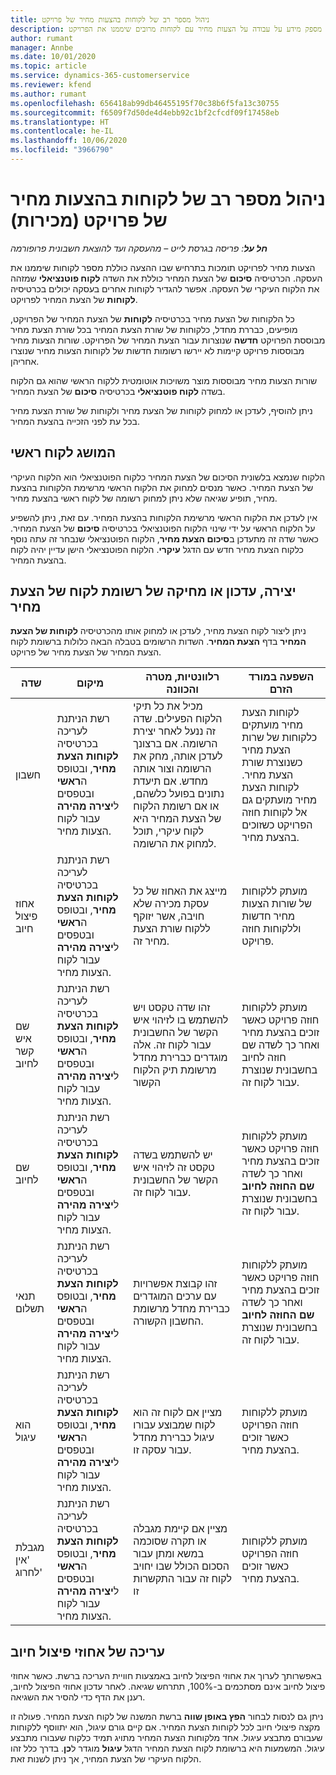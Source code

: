 ```yaml
---
title: ניהול מספר רב של לקוחות בהצעות מחיר של פרויקט
description: נושא זה מספק מידע על עבודה על הצעות מחיר עם לקוחות מרובים שיממנו את הפרויקט. (Sales)
author: rumant
manager: Annbe
ms.date: 10/01/2020
ms.topic: article
ms.service: dynamics-365-customerservice
ms.reviewer: kfend
ms.author: rumant
ms.openlocfilehash: 656418ab99db46455195f70c38b6f5fa13c30755
ms.sourcegitcommit: f6509f7d50de4d4ebb92c1bf2cfcdf09f17458eb
ms.translationtype: HT
ms.contentlocale: he-IL
ms.lasthandoff: 10/06/2020
ms.locfileid: "3966790"
---
```

# <a name="managing-multiple-customers-on-project-quotes-sales"></a>ניהול מספר רב של לקוחות בהצעות מחיר של פרויקט (מכירות)

_**חל על**: פריסה בגרסת לייט – מהעסקה ועד להוצאת חשבונית פרופורמה_

הצעות מחיר לפרויקט תומכות בתרחיש שבו ההצעה כוללת מספר לקוחות שיממנו את העסקה. הכרטיסיה **סיכום** של הצעת המחיר כוללת את השדה **לקוח פוטנציאלי** שמזהה את הלקוח העיקרי של העסקה. אפשר להגדיר לקוחות אחרים בעסקה יכולים בכרטיסיה **לקוחות** של הצעת המחיר לפרויקט.

כל הלקוחות של הצעת מחיר בכרטיסיה **לקוחות** של הצעת המחיר של הפרויקט, מופיעים, כבררת מחדל, כלקוחות של שורת הצעת המחיר בכל שורת הצעת מחיר מבוססת הפרויקט **חדשה** שנוצרות עבור הצעת המחיר של הפרויקט. שורות הצעות מחיר מבוססות פרויקט קיימות לא יירשו רשומות חדשות של לקוחות הצעות מחיר שנוצרו אחריהן.

שורות הצעות מחיר מבוססות מוצר משויכות אוטומטית ללקוח הראשי שהוא גם הלקוח בשדה **לקוח פוטנציאלי** בכרטיסיה **סיכום** של הצעת המחיר.

ניתן להוסיף, לעדכן או למחוק לקוחות של הצעת מחיר ולקוחות של שורת הצעת מחיר בכל עת לפני הזכייה בהצעת המחיר.

## <a name="concept-of-a-primary-customer"></a>המושג לקוח ראשי

הלקוח שנמצא בלשונית הסיכום של הצעת המחיר כלקוח הפוטנציאלי הוא הלקוח העיקרי של הצעת המחיר. כאשר מנסים למחוק את הלקוח הראשי מרשימת הלקוחות בהצעת מחיר, תופיע שגיאה שלא ניתן למחוק רשומה של לקוח ראשי בהצעת מחיר.

אין לעדכן את הלקוח הראשי מרשימת הלקוחות בהצעת המחיר. עם זאת, ניתן להשפיע על הלקוח הראשי על ידי שינוי הלקוח הפוטנציאלי בכרטיסיה **סיכום** של הצעת המחיר. כאשר שדה זה מתעדכן ב**סיכום הצעת מחיר**, הלקוח הפוטנציאלי שנבחר זה עתה נוסף כלקוח הצעת מחיר חדש עם הדגל **עיקרי**. הלקוח הפוטנציאלי הישן עדיין יהיה לקוח בהצעת המחיר.

## <a name="create-update-or-delete-a-quote-customer-record"></a>יצירה, עדכון או מחיקה של רשומת לקוח של הצעת מחיר

ניתן ליצור לקוח הצעת מחיר, לעדכן או למחוק אותו מהכרטיסיה **לקוחות של הצעת המחיר** בדף **הצעת המחיר**. השדות הרשומים בטבלה הבאה כלולות ברשומת לקוח הצעת המחיר של הצעת מחיר של פרויקט.

| **שדה** | **מיקום** | **רלוונטיות, מטרה והכוונה** | **השפעה במורד הזרם** |
| --- | --- | --- | --- |
| חשבון | רשת הניתנת לעריכה בכרטיסיה **לקוחות הצעת מחיר**, ובטופס ה**ראשי** ובטפסים ל**יצירה מהירה** עבור לקוח הצעות מחיר. | מכיל את כל תיקי הלקוח הפעילים. שדה זה ננעל לאחר יצירת הרשומה. אם ברצונך לעדכן אותה, מחק את הרשומה וצור אותה מחדש. אם תיעדת נתונים בפועל כלשהם, או אם רשומת הלקוח של הצעת המחיר היא לקוח עיקרי, תוכל למחוק את הרשומה. | לקוחות הצעת מחיר מועתקים כלקוחות של שרות הצעת מחיר כשנוצרת שורת הצעת מחיר. לקוחות הצעת מחיר מועתקים גם אל לקוחות חוזה הפרויקט כשזוכים בהצעת מחיר. |
| אחוז פיצול חיוב | רשת הניתנת לעריכה בכרטיסיה **לקוחות הצעת מחיר**, ובטופס ה**ראשי** ובטפסים ל**יצירה מהירה** עבור לקוח הצעות מחיר. | מייצג את האחוז של כל עסקת מכירה שלא חויבה, אשר יזוקף ללקוח שורת הצעת מחיר זה. | מועתק ללקוחות של שורות הצעות מחיר חדשות וללקוחות חוזה פרויקט. |
| שם איש קשר לחיוב | רשת הניתנת לעריכה בכרטיסיה **לקוחות הצעת מחיר**, ובטופס ה**ראשי** ובטפסים ל**יצירה מהירה** עבור לקוח הצעות מחיר. | זהו שדה טקסט ויש להשתמש בו לזיהוי איש הקשר של החשבונית עבור לקוח זה. אלה מוגדרים כברירת מחדל מרשומת תיק הלקוח הקשור | מועתק ללקוחות חוזה פרויקט כאשר זוכים בהצעת מחיר ואחר כך לשדה שם חוזה לחיוב בחשבונית שנוצרת עבור לקוח זה. |
| שם לחיוב | רשת הניתנת לעריכה בכרטיסיה **לקוחות הצעת מחיר**, ובטופס ה**ראשי** ובטפסים ל**יצירה מהירה** עבור לקוח הצעות מחיר. | יש להשתמש בשדה טקסט זה לזיהוי איש הקשר של החשבונית עבור לקוח זה. | מועתק ללקוחות חוזה פרויקט כאשר זוכים בהצעת מחיר ואחר כך לשדה **שם החוזה לחיוב** בחשבונית שנוצרת עבור לקוח זה. |
| תנאי תשלום | רשת הניתנת לעריכה בכרטיסיה **לקוחות הצעת מחיר**, ובטופס ה**ראשי** ובטפסים ל**יצירה מהירה** עבור לקוח הצעות מחיר. | זהו קבוצת אפשרויות עם ערכים המוגדרים כברירת מחדל מרשומת החשבון הקשורה. | מועתק ללקוחות חוזה פרויקט כאשר זוכים בהצעת מחיר ואחר כך לשדה **שם החוזה לחיוב** בחשבונית שנוצרת עבור לקוח זה. |
| הוא עיגול | רשת הניתנת לעריכה בכרטיסיה **לקוחות הצעת מחיר**, ובטופס ה**ראשי** ובטפסים ל**יצירה מהירה** עבור לקוח הצעות מחיר. | מציין אם לקוח זה הוא לקוח שמבוצע עבורו עיגול כברירת מחדל עבור עסקה זו. | מועתק ללקוחות חוזה הפרויקט כאשר זוכים בהצעת מחיר. |
| מגבלת 'אין לחרוג' | רשת הניתנת לעריכה בכרטיסיה **לקוחות הצעת מחיר**, ובטופס ה**ראשי** ובטפסים ל**יצירה מהירה** עבור לקוח הצעות מחיר. | מציין אם קיימת מגבלה או תקרה שסוכמה במשא ומתן עבור הסכום הכולל שבו יחויב לקוח זה עבור התקשרות זו | מועתק ללקוחות חוזה הפרויקט כאשר זוכים בהצעת מחיר. |

## <a name="editing-billing-split-percentages"></a>עריכה של אחוזי פיצול חיוב

באפשרותך לערוך את אחוזי הפיצול לחיוב באמצעות חוויית העריכה ברשת. כאשר אחוזי פיצול לחיוב אינם מסתכמים ב-100%, תתרחש שגיאה. לאחר עדכון אחוזי הפיצול לחיוב, רענן את הדף כדי להסיר את השגיאה.

ניתן גם לנסות לבחור **הפץ באופן שווה** ברשת המשנה של לקוח הצעת המחיר. פעולה זו מקצה פיצולי חיוב לכל לקוחות הצעת המחיר. אם קיים גורם עיגול, הוא יתווסף ללקוחות שעבורם מתבצע עיגול. אחד מלקוחות הצעת המחיר מתויג תמיד כלקוח שעבורו מתבצע עיגול. המשמעות היא ברשומת לקוח הצעת המחיר הדגל **עיגול** מוגדר ל**כן**. בדרך כלל זהו הלקוח העיקרי של הצעת המחיר, אך ניתן לשנות זאת.
